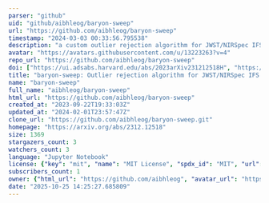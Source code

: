 ```yaml
---
parser: "github"
uid: "github/aibhleog/baryon-sweep"
url: "https://github.com/aibhleog/baryon-sweep"
timestamp: "2024-03-03 00:33:56.795538"
description: "a custom outlier rejection algorithm for JWST/NIRSpec IFS data, described in Hutchison et al. (submitted to PASP)"
avatar: "https://avatars.githubusercontent.com/u/13223263?v=4"
repo_url: "https://github.com/aibhleog/baryon-sweep"
doi: ["https://ui.adsabs.harvard.edu/abs/2023arXiv231212518H", "https://ui.adsabs.harvard.edu/abs/2024ascl.soft01012H/abstract"]
title: "baryon-sweep: Outlier rejection algorithm for JWST/NIRSpec IFS data"
name: "baryon-sweep"
full_name: "aibhleog/baryon-sweep"
html_url: "https://github.com/aibhleog/baryon-sweep"
created_at: "2023-09-22T19:33:03Z"
updated_at: "2024-02-01T23:57:47Z"
clone_url: "https://github.com/aibhleog/baryon-sweep.git"
homepage: "https://arxiv.org/abs/2312.12518"
size: 1369
stargazers_count: 3
watchers_count: 3
language: "Jupyter Notebook"
license: {"key": "mit", "name": "MIT License", "spdx_id": "MIT", "url": "https://api.github.com/licenses/mit", "node_id": "MDc6TGljZW5zZTEz"}
subscribers_count: 1
owner: {"html_url": "https://github.com/aibhleog", "avatar_url": "https://avatars.githubusercontent.com/u/13223263?v=4", "login": "aibhleog", "type": "User"}
date: "2025-10-25 14:25:27.685809"
---
```

